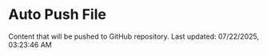 # Auto Push File

Content that will be pushed to GitHub repository.
Last updated: 07/22/2025, 03:23:46 AM